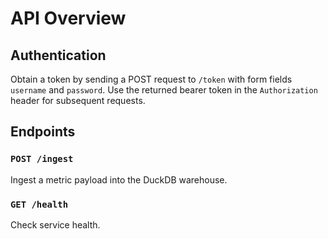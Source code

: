 # API Overview

## Authentication

Obtain a token by sending a POST request to `/token` with form fields `username` and `password`.
Use the returned bearer token in the `Authorization` header for subsequent requests.

## Endpoints

### `POST /ingest`
Ingest a metric payload into the DuckDB warehouse.

### `GET /health`
Check service health.
